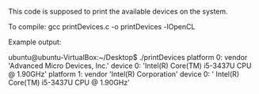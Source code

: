 This code is supposed to print the available devices on the system.

To compile:
gcc printDevices.c -o printDevices -lOpenCL

Example output:

ubuntu@ubuntu-VirtualBox:~/Desktop$ ./printDevices platform 0: vendor 'Advanced Micro Devices, Inc.'
device 0: 'Intel(R) Core(TM) i5-3437U CPU @ 1.90GHz'
platform 1: vendor 'Intel(R) Corporation'
device 0: '       Intel(R) Core(TM) i5-3437U CPU @ 1.90GHz'
